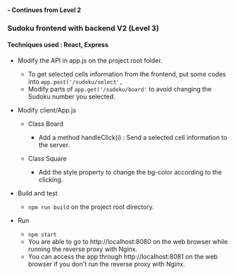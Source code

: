 #### - Continues from Level 2
### Sudoku frontend with backend V2 (Level 3)

#### Techniques used : React, Express

* Modify the API in app.js on the project root folder. 
    * To get selected cells information from the frontend, put some codes into `app.post('/sudoku/select', `
    * Modify parts of `app.get('/sudoku/board'` to avoid changing the Sudoku number you selected.
 
* Modify client/App.js
    * Class Board 
        * Add a method handleClick(i) : Send a selected cell information to the server.
        
    * Class Square
        * Add the style property to change the bg-color according to the clicking.         

* Build and test 
   * `npm run build` on the project root directory.
   
* Run
   * `npm start`
   * You are able to go to http://localhost:8080 on the web browser while running the reverse proxy with Nginx.
   * You can access the app through http://localhost:8081 on the web browser if you don't run the reverse proxy with Nginx.
